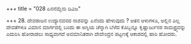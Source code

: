 +++
title = "028 ಏನನೆಮ್ಬೆನು ದಿವಿಜ"

+++
28. ದೇವರಾಜನ ಉದ್ಯಾನವನದ ನಾಶವನ್ನು ಏನೆಂದು ಹೇಳುವುದು ? ಆತನ ಆಳುಗಳೂ, ಅಲ್ಲಿನ ಎಲ್ಲ ದೇವತೆಗಳೂ ವಿಮಾನ ಮಾರ್ಗದಲ್ಲಿ ಬಂದು ಈ ಅಗ್ನಿಯ ಚೆನ್ನಾಗಿ ಬೆಳೆದ ಕೊಬ್ಬನ್ನೂ ಕೃಷ್ಣಾರ್ಜುನರ ಸಾಮಥ್ರ್ಯವನ್ನು ಎದುರಿಸಿ ಹೋರಾಡಲು ಸಾಧ್ಯವಾಗದೆ ಅವಮಾನಿತರಾಗಿ  ದೇವೇಂದ್ರನ ಪಟ್ಟಣಕ್ಕೆ ಆಕಾಶದಲ್ಲಿ ಹಾರಿ ಹೋದರು.